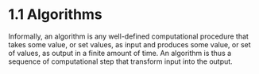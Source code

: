 # 1.1 Algorithms

Informally, an algorithm is any well-defined computational procedure that takes
some value, or set values, as input and produces some value, or set of values,
as output in a finite amount of time. An algorithm is thus a sequence of
computational step that transform input into the output.
